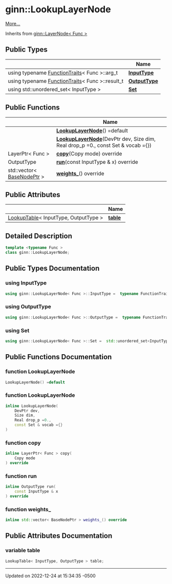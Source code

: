 # ginn::LookupLayerNode


 [More...](#detailed-description)

Inherits from [ginn::LayerNode< Func >](api/Classes/classginn_1_1_layer_node.md)

## Public Types

<span class="api-table">

|                | Name           |
| -------------- | -------------- |
| using typename [FunctionTraits](api/Classes/structginn_1_1_function_traits.md)< Func >::arg_t | **[InputType](api/Classes/classginn_1_1_lookup_layer_node.md#using-inputtype)**  |
| using typename [FunctionTraits](api/Classes/structginn_1_1_function_traits.md)< Func >::result_t | **[OutputType](api/Classes/classginn_1_1_lookup_layer_node.md#using-outputtype)**  |
| using std::unordered_set< InputType > | **[Set](api/Classes/classginn_1_1_lookup_layer_node.md#using-set)**  |


</span>

## Public Functions

<span class="api-table">

|                | Name           |
| -------------- | -------------- |
| | **[LookupLayerNode](api/Classes/classginn_1_1_lookup_layer_node.md#function-lookuplayernode)**() =default |
| | **[LookupLayerNode](api/Classes/classginn_1_1_lookup_layer_node.md#function-lookuplayernode)**(DevPtr dev, Size dim, Real drop_p =0., const Set & vocab ={}) |
| LayerPtr< Func > | **[copy](api/Classes/classginn_1_1_lookup_layer_node.md#function-copy)**(Copy mode) override |
| OutputType | **[run](api/Classes/classginn_1_1_lookup_layer_node.md#function-run)**(const InputType & x) override |
| std::vector< [BaseNodePtr](api/Classes/classginn_1_1_ptr.md) > | **[weights_](api/Classes/classginn_1_1_lookup_layer_node.md#function-weights_)**() override |


</span>

## Public Attributes

<span class="api-table">

|                | Name           |
| -------------- | -------------- |
| [LookupTable](api/Classes/classginn_1_1_lookup_table.md)< InputType, OutputType > | **[table](api/Classes/classginn_1_1_lookup_layer_node.md#variable-table)**  |


</span>

## Detailed Description

```cpp
template <typename Func >
class ginn::LookupLayerNode;
```

## Public Types Documentation

### using InputType

```cpp
using ginn::LookupLayerNode< Func >::InputType =  typename FunctionTraits<Func>::arg_t;
```


### using OutputType

```cpp
using ginn::LookupLayerNode< Func >::OutputType =  typename FunctionTraits<Func>::result_t;
```


### using Set

```cpp
using ginn::LookupLayerNode< Func >::Set =  std::unordered_set<InputType>;
```


## Public Functions Documentation

### function LookupLayerNode

```cpp
LookupLayerNode() =default
```


### function LookupLayerNode

```cpp
inline LookupLayerNode(
    DevPtr dev,
    Size dim,
    Real drop_p =0.,
    const Set & vocab ={}
)
```


### function copy

```cpp
inline LayerPtr< Func > copy(
    Copy mode
) override
```


### function run

```cpp
inline OutputType run(
    const InputType & x
) override
```


### function weights_

```cpp
inline std::vector< BaseNodePtr > weights_() override
```


## Public Attributes Documentation

### variable table

```cpp
LookupTable< InputType, OutputType > table;
```


-------------------------------

Updated on 2022-12-24 at 15:34:35 -0500